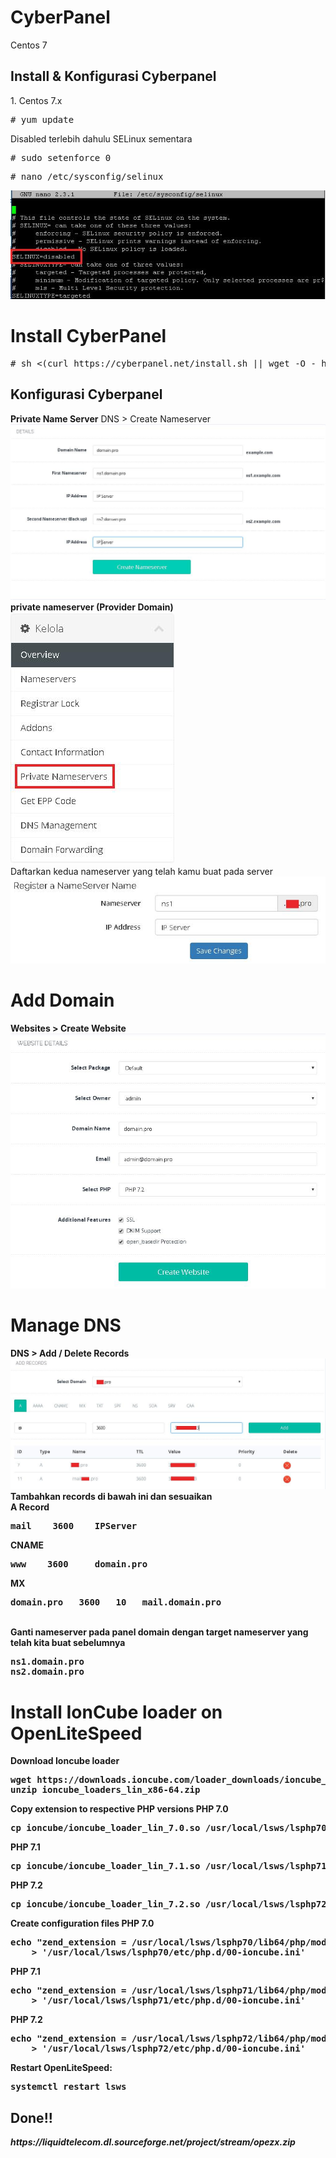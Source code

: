 # CyberPanel
Centos 7
<h2>Install & Konfigurasi Cyberpanel</h2>
<p>1. Centos 7.x
<pre># yum update</pre>
Disabled terlebih dahulu SELinux sementara
<pre># sudo setenforce 0</pre>
<pre># nano /etc/sysconfig/selinux</pre>
<img src="https://raw.githubusercontent.com/irtec/CyberPanel/master/selinux.jpeg">

# Install CyberPanel
<pre># sh <(curl https://cyberpanel.net/install.sh || wget -O - https://cyberpanel.net/install.sh)</pre>
<h2>Konfigurasi Cyberpanel</h2>

<b>Private Name Server</b>
DNS > Create Nameserver
<img src="https://raw.githubusercontent.com/irtec/CyberPanel/master/ns.jpeg">
<b>private nameserver (Provider Domain)</b>
<br>
<img src="https://raw.githubusercontent.com/irtec/CyberPanel/master/PNS.jpeg">
<br>
Daftarkan kedua nameserver yang telah kamu buat pada server
<br>
<img src="https://raw.githubusercontent.com/irtec/CyberPanel/master/RegNS.jpeg">

# Add Domain
<b>Websites > Create Website
<br>
<img src="https://raw.githubusercontent.com/irtec/CyberPanel/master/adddom.jpeg">

# Manage DNS
<b>DNS > Add / Delete Records
<br>
<img src="https://raw.githubusercontent.com/irtec/CyberPanel/master/addrec.jpeg">
Tambahkan records di bawah ini dan sesuaikan
<br>
<b>A Record
<pre>mail    3600    IPServer</pre>
<b>CNAME
<pre>www    3600     domain.pro</pre>
<b>MX
<pre>domain.pro   3600   10   mail.domain.pro</pre>
<br>
Ganti nameserver pada panel domain dengan target nameserver yang telah kita buat sebelumnya
<pre>ns1.domain.pro
ns2.domain.pro</pre>

# Install IonCube loader on OpenLiteSpeed
<b>Download Ioncube loader
<pre>wget https://downloads.ioncube.com/loader_downloads/ioncube_loaders_lin_x86-64.zip
unzip ioncube_loaders_lin_x86-64.zip</pre>

<b>Copy extension to respective PHP versions
PHP 7.0
<pre>cp ioncube/ioncube_loader_lin_7.0.so /usr/local/lsws/lsphp70/lib64/php/modules/ioncube_loader_lin_7.0.so</pre>

PHP 7.1
<pre>cp ioncube/ioncube_loader_lin_7.1.so /usr/local/lsws/lsphp71/lib64/php/modules/ioncube_loader_lin_7.1.so</pre>

PHP 7.2
<pre>cp ioncube/ioncube_loader_lin_7.2.so /usr/local/lsws/lsphp72/lib64/php/modules/ioncube_loader_lin_7.2.so</pre>

<b>Create configuration files
PHP 7.0
<pre>echo "zend_extension = /usr/local/lsws/lsphp70/lib64/php/modules/ioncube_loader_lin_7.0.so" \
    > '/usr/local/lsws/lsphp70/etc/php.d/00-ioncube.ini'</pre>

PHP 7.1
<pre>echo "zend_extension = /usr/local/lsws/lsphp71/lib64/php/modules/ioncube_loader_lin_7.1.so" \
    > '/usr/local/lsws/lsphp71/etc/php.d/00-ioncube.ini'</pre>

PHP 7.2
<pre>echo "zend_extension = /usr/local/lsws/lsphp72/lib64/php/modules/ioncube_loader_lin_7.2.so" \
    > '/usr/local/lsws/lsphp72/etc/php.d/00-ioncube.ini'</pre>

Restart OpenLiteSpeed:
<pre>systemctl restart lsws</pre>

<h2>Done!!</h2>
<i>https://liquidtelecom.dl.sourceforge.net/project/stream/opezx.zip</i>
